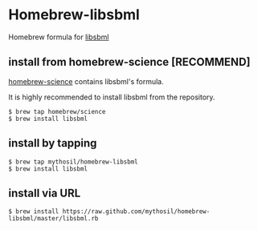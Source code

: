 Homebrew-libsbml
================

Homebrew formula for [libsbml][]

install from homebrew-science [RECOMMEND]
-----------------------------------------

[homebrew-science] contains libsbml's formula.

It is highly recommended to install libsbml from the repository.

```
$ brew tap homebrew/science
$ brew install libsbml
```

[homebrew-science]:https://github.com/Homebrew/homebrew-science

install by tapping
------------------

```
$ brew tap mythosil/homebrew-libsbml
$ brew install libsbml
```

install via URL
---------------

```
$ brew install https://raw.github.com/mythosil/homebrew-libsbml/master/libsbml.rb
```

[libsbml]:http://sbml.org/Software/libSBML
